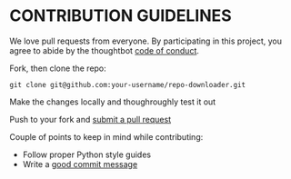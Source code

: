 # CONTRIBUTION GUIDELINES

We love pull requests from everyone. By participating in this project, you
agree to abide by the thoughtbot [code of conduct].

[code of conduct]: https://thoughtbot.com/open-source-code-of-conduct


Fork, then clone the repo:

    git clone git@github.com:your-username/repo-downloader.git
    

Make the changes locally and thoughroughly test it out

Push to your fork and [submit a pull request]

[submit a pull request]: https://github.com/backtrackbaba/repo-downloader/compare/


Couple of points to keep in mind while contributing:

* Follow proper Python style guides
* Write a [good commit message]

[good commit message]: http://tbaggery.com/2008/04/19/a-note-about-git-commit-messages.html
